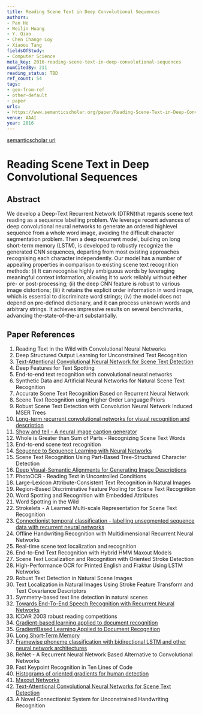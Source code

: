 ```yaml
---
title: Reading Scene Text in Deep Convolutional Sequences
authors:
- Pan He
- Weilin Huang
- Y. Qiao
- Chen Change Loy
- Xiaoou Tang
fieldsOfStudy:
- Computer Science
meta_key: 2016-reading-scene-text-in-deep-convolutional-sequences
numCitedBy: 211
reading_status: TBD
ref_count: 54
tags:
- gen-from-ref
- other-default
- paper
urls:
- https://www.semanticscholar.org/paper/Reading-Scene-Text-in-Deep-Convolutional-Sequences-He-Huang/8cab92de27a754ee2420fb807ade97969fcd251f?sort=total-citations
venue: AAAI
year: 2016
---
```


[semanticscholar url](https://www.semanticscholar.org/paper/Reading-Scene-Text-in-Deep-Convolutional-Sequences-He-Huang/8cab92de27a754ee2420fb807ade97969fcd251f?sort=total-citations)

# Reading Scene Text in Deep Convolutional Sequences

## Abstract

We develop a Deep-Text Recurrent Network (DTRN)that regards scene text reading as a sequence labelling problem. We leverage recent advances of deep convolutional neural networks to generate an ordered highlevel sequence from a whole word image, avoiding the difficult character segmentation problem. Then a deep recurrent model, building on long short-term memory (LSTM), is developed to robustly recognize the generated CNN sequences, departing from most existing approaches recognising each character independently. Our model has a number of appealing properties in comparison to existing scene text recognition methods: (i) It can recognise highly ambiguous words by leveraging meaningful context information, allowing it to work reliably without either pre- or post-processing; (ii) the deep CNN feature is robust to various image distortions; (iii) it retains the explicit order information in word image, which is essential to discriminate word strings; (iv) the model does not depend on pre-defined dictionary, and it can process unknown words and arbitrary strings. It achieves impressive results on several benchmarks, advancing the-state-of-the-art substantially.

## Paper References

1. Reading Text in the Wild with Convolutional Neural Networks
2. Deep Structured Output Learning for Unconstrained Text Recognition
3. [Text-Attentional Convolutional Neural Network for Scene Text Detection](2016-text-attentional-convolutional-neural-network-for-scene-text-detection)
4. Deep Features for Text Spotting
5. End-to-end text recognition with convolutional neural networks
6. Synthetic Data and Artificial Neural Networks for Natural Scene Text Recognition
7. Accurate Scene Text Recognition Based on Recurrent Neural Network
8. Scene Text Recognition using Higher Order Language Priors
9. Robust Scene Text Detection with Convolution Neural Network Induced MSER Trees
10. [Long-term recurrent convolutional networks for visual recognition and description](2015-long-term-recurrent-convolutional-networks-for-visual-recognition-and-description)
11. [Show and tell - A neural image caption generator](2015-show-and-tell-a-neural-image-caption-generator)
12. Whole is Greater than Sum of Parts - Recognizing Scene Text Words
13. End-to-end scene text recognition
14. [Sequence to Sequence Learning with Neural Networks](2014-sequence-to-sequence-learning-with-neural-networks)
15. Scene Text Recognition Using Part-Based Tree-Structured Character Detection
16. [Deep Visual-Semantic Alignments for Generating Image Descriptions](2017-deep-visual-semantic-alignments-for-generating-image-descriptions)
17. PhotoOCR - Reading Text in Uncontrolled Conditions
18. Large-Lexicon Attribute-Consistent Text Recognition in Natural Images
19. Region-Based Discriminative Feature Pooling for Scene Text Recognition
20. Word Spotting and Recognition with Embedded Attributes
21. Word Spotting in the Wild
22. Strokelets - A Learned Multi-scale Representation for Scene Text Recognition
23. [Connectionist temporal classification - labelling unsegmented sequence data with recurrent neural networks](2006-connectionist-temporal-classification-labelling-unsegmented-sequence-data-with-recurrent-neural-networks)
24. Offline Handwriting Recognition with Multidimensional Recurrent Neural Networks
25. Real-time scene text localization and recognition
26. End-to-End Text Recognition with Hybrid HMM Maxout Models
27. Scene Text Localization and Recognition with Oriented Stroke Detection
28. High-Performance OCR for Printed English and Fraktur Using LSTM Networks
29. Robust Text Detection in Natural Scene Images
30. Text Localization in Natural Images Using Stroke Feature Transform and Text Covariance Descriptors
31. Symmetry-based text line detection in natural scenes
32. [Towards End-To-End Speech Recognition with Recurrent Neural Networks](2014-towards-end-to-end-speech-recognition-with-recurrent-neural-networks)
33. ICDAR 2003 robust reading competitions
34. [Gradient-based learning applied to document recognition](1998-lenet5.md)
35. [GradientBased Learning Applied to Document Recognition](2001-gradientbased-learning-applied-to-document-recognition)
36. [Long Short-Term Memory](1997-long-short-term-memory)
37. [Framewise phoneme classification with bidirectional LSTM and other neural network architectures](2005-framewise-phoneme-classification-with-bidirectional-lstm-and-other-neural-network-architectures)
38. ReNet - A Recurrent Neural Network Based Alternative to Convolutional Networks
39. Fast Keypoint Recognition in Ten Lines of Code
40. [Histograms of oriented gradients for human detection](2005-histograms-of-oriented-gradients-for-human-detection)
41. [Maxout Networks](2013-maxout-networks)
42. [Text-Attentional Convolutional Neural Networks for Scene Text Detection](2016-text-attentional-convolutional-neural-networks-for-scene-text-detection)
43. A Novel Connectionist System for Unconstrained Handwriting Recognition
